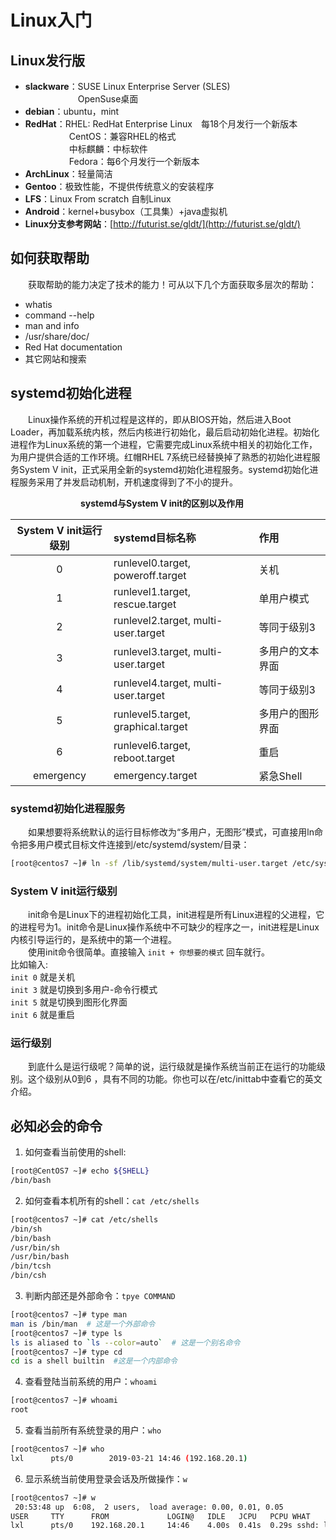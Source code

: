 # Linux入门

## Linux发行版
* __slackware__：SUSE Linux Enterprise Server (SLES)  
&emsp;&emsp;&emsp;&emsp;&emsp;&emsp;OpenSuse桌面  
* __debian__：ubuntu，mint  
* __RedHat__：RHEL: RedHat Enterprise Linux&emsp;每18个月发行一个新版本  
&emsp;&emsp;&emsp;&emsp;&emsp;CentOS：兼容RHEL的格式  
&emsp;&emsp;&emsp;&emsp;&emsp;中标麒麟：中标软件  
&emsp;&emsp;&emsp;&emsp;&emsp;Fedora：每6个月发行一个新版本  
* __ArchLinux__：轻量简洁  
* __Gentoo__：极致性能，不提供传统意义的安装程序  
* __LFS__：Linux From scratch 自制Linux  
* __Android__：kernel+busybox（工具集）+java虚拟机  
* __Linux分支参考网站__：[http://futurist.se/gldt/](http://futurist.se/gldt/)  

## 如何获取帮助
&emsp;&emsp;获取帮助的能力决定了技术的能力！可从以下几个方面获取多层次的帮助：  
* whatis  
* command --help  
* man and info  
* /usr/share/doc/  
* Red Hat documentation  
* 其它网站和搜索  


## systemd初始化进程
&emsp;&emsp;Linux操作系统的开机过程是这样的，即从BIOS开始，然后进入Boot Loader，再加载系统内核，然后内核进行初始化，最后启动初始化进程。初始化进程作为Linux系统的第一个进程，它需要完成Linux系统中相关的初始化工作，为用户提供合适的工作环境。红帽RHEL 7系统已经替换掉了熟悉的初始化进程服务System V init，正式采用全新的systemd初始化进程服务。systemd初始化进程服务采用了并发启动机制，开机速度得到了不小的提升。  

&emsp;&emsp;&emsp;&emsp;&emsp;&emsp;&emsp;&emsp;**systemd与System V init的区别以及作用**

System V init运行级别|systemd目标名称  |作用
:------------------:|:---------------|:-----
0|runlevel0.target, poweroff.target  |关机
1|runlevel1.target, rescue.target    |单用户模式
2|runlevel2.target, multi-user.target|等同于级别3
3|runlevel3.target, multi-user.target|多用户的文本界面
4|runlevel4.target, multi-user.target|等同于级别3
5|runlevel5.target, graphical.target |多用户的图形界面
6|runlevel6.target, reboot.target    |重启
emergency|emergency.target           |紧急Shell

### systemd初始化进程服务
&emsp;&emsp;如果想要将系统默认的运行目标修改为“多用户，无图形”模式，可直接用ln命令把多用户模式目标文件连接到/etc/systemd/system/目录：

```bash 
[root@centos7 ~]# ln -sf /lib/systemd/system/multi-user.target /etc/systemd/system/default.target 
```

### System V init运行级别
&emsp;&emsp;init命令是Linux下的进程初始化工具，init进程是所有Linux进程的父进程，它的进程号为1。init命令是Linux操作系统中不可缺少的程序之一，init进程是Linux内核引导运行的，是系统中的第一个进程。  
&emsp;&emsp;使用init命令很简单。直接输入 `init + 你想要的模式` 回车就行。   
比如输入:   
`init 0` 就是关机  
`init 3` 就是切换到多用户-命令行模式  
`init 5` 就是切换到图形化界面  
`init 6` 就是重启  

### 运行级别

&emsp;&emsp;到底什么是运行级呢？简单的说，运行级就是操作系统当前正在运行的功能级别。这个级别从0到6 ，具有不同的功能。你也可以在/etc/inittab中查看它的英文介绍。

## 必知必会的命令
1. 如何查看当前使用的shell:
```bash
[root@CentOS7 ~]# echo ${SHELL}  
/bin/bash
```

2. 如何查看本机所有的shell：`cat /etc/shells`  
```bash
[root@centos7 ~]# cat /etc/shells 
/bin/sh
/bin/bash
/usr/bin/sh
/usr/bin/bash
/bin/tcsh
/bin/csh
``` 

3. 判断内部还是外部命令：`tpye COMMAND`
```bash
[root@centos7 ~]# type man
man is /bin/man  # 这是一个外部命令
[root@centos7 ~]# type ls
ls is aliased to `ls --color=auto`  # 这是一个别名命令
[root@centos7 ~]# type cd
cd is a shell builtin  #这是一个内部命令
```
4. 查看登陆当前系统的用户：`whoami`
```bash
[root@centos7 ~]# whoami
root
```

5. 查看当前所有系统登录的⽤户：`who`
```bash
[root@centos7 ~]# who
lxl      pts/0        2019-03-21 14:46 (192.168.20.1)
```

6. 显⽰系统当前使⽤登录会话及所做操作：`w`
```bash
[root@centos7 ~]# w
 20:53:48 up  6:08,  2 users,  load average: 0.00, 0.01, 0.05
USER     TTY      FROM             LOGIN@   IDLE   JCPU   PCPU WHAT
lxl      pts/0    192.168.20.1     14:46    4.00s  0.41s  0.29s sshd: lxl [priv]
```

